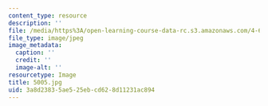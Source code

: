 ```yaml
---
content_type: resource
description: ''
file: /media/https%3A/open-learning-course-data-rc.s3.amazonaws.com/4-614-religious-architecture-and-islamic-cultures-fall-2002/3a8d23835ae525ebcd628d11231ac894_5005.jpg
file_type: image/jpeg
image_metadata:
  caption: ''
  credit: ''
  image-alt: ''
resourcetype: Image
title: 5005.jpg
uid: 3a8d2383-5ae5-25eb-cd62-8d11231ac894
---
```

